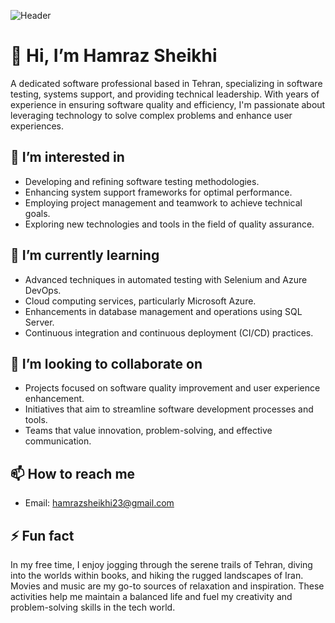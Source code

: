 ![Header](./[github-header-image.png])

# 👋 Hi, I’m Hamraz Sheikhi

A dedicated software professional based in Tehran, specializing in software testing, systems support, and providing technical leadership. With years of experience in ensuring software quality and efficiency, I'm passionate about leveraging technology to solve complex problems and enhance user experiences.

## 👀 I’m interested in
- Developing and refining software testing methodologies.
- Enhancing system support frameworks for optimal performance.
- Employing project management and teamwork to achieve technical goals.
- Exploring new technologies and tools in the field of quality assurance.

## 🌱 I’m currently learning
- Advanced techniques in automated testing with Selenium and Azure DevOps.
- Cloud computing services, particularly Microsoft Azure.
- Enhancements in database management and operations using SQL Server.
- Continuous integration and continuous deployment (CI/CD) practices.

## 💞️ I’m looking to collaborate on
- Projects focused on software quality improvement and user experience enhancement.
- Initiatives that aim to streamline software development processes and tools.
- Teams that value innovation, problem-solving, and effective communication.

## 📫 How to reach me
- Email: hamrazsheikhi23@gmail.com
  
## ⚡ Fun fact
In my free time, I enjoy jogging through the serene trails of Tehran, diving into the worlds within books, and hiking the rugged landscapes of Iran.
Movies and music are my go-to sources of relaxation and inspiration. These activities help me maintain a balanced life and fuel my creativity and problem-solving skills in the tech world.
